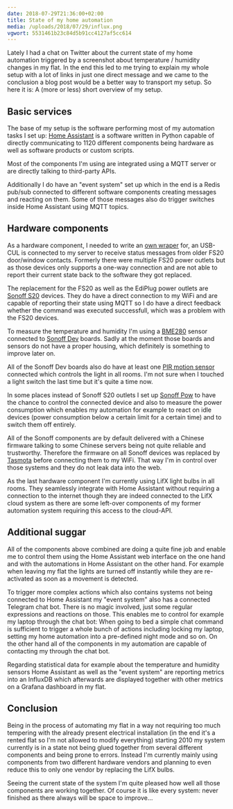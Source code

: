 ```yaml
---
date: 2018-07-29T21:36:00+02:00
title: State of my home automation
media: /uploads/2018/07/29/influx.png
vgwort: 5531461b23c84d5b91cc4127af5cc614
---
```


Lately I had a chat on Twitter about the current state of my home automation triggered by a screenshot about temperature / humidity changes in my flat. In the end this led to me trying to explain my whole setup with a lot of links in just one direct message and we came to the conclusion a blog post would be a better way to transport my setup. So here it is: A (more or less) short overview of my setup.

## Basic services

The base of my setup is the software performing most of my automation tasks I set up: [Home Assistant](https://www.home-assistant.io/) is a software written in Python capable of directly communicating to 1120 different components being hardware as well as software products or custom scripts.

Most of the components I'm using are integrated using a MQTT server or are directly talking to third-party APIs.

Additionally I do have an "event system" set up which in the end is a Redis pub/sub connected to different software components creating messages and reacting on them. Some of those messages also do trigger switches inside Home Assistant using MQTT topics.

## Hardware components

As a hardware component, I needed to write an [own wraper](https://github.com/Luzifer/culmqtt) for, an USB-CUL is connected to my server to receive status messages from older FS20 door/window contacts. Formerly there were multiple FS20 power outlets but as those devices only supports a one-way connection and are not able to report their current state back to the software they got replaced.

The replacement for the FS20 as well as the EdiPlug power outlets are [Sonoff S20](https://www.itead.cc/smart-socket.html) devices. They do have a direct connection to my WiFi and are capable of reporting their state using MQTT so I do have a direct feedback whether the command was executed successfull, which was a problem with the FS20 devices.

To measure the temperature and humidity I'm using a [BME280](https://www.exp-tech.de/module/seeed-grove-system/7382/seeed-studio-grove-temp-humi-barometer-sensor-bme280) sensor connected to [Sonoff Dev](https://www.itead.cc/sonoff-dev.html) boards. Sadly at the moment those boards and sensors do not have a proper housing, which definitely is something to improve later on.

All of the Sonoff Dev boards also do have at least one [PIR motion sensor](https://www.exp-tech.de/module/seeed-grove-system/4287/seeed-studio-grove-pir-bewegungssensor) connected which controls the light in all rooms. I'm not sure when I touched a light switch the last time but it's quite a time now.

In some places instead of Sonoff S20 outlets I set up [Sonoff Pow](https://www.itead.cc/sonoff-pow.html) to have the chance to control the connected device and also to measure the power consumption which enables my automation for example to react on idle devices (power consumption below a certain limit for a certain time) and to switch them off entirely.

All of the Sonoff components are by default delivered with a Chinese firmware talking to some Chinese servers being not quite reliable and trustworthy. Therefore the firmware on all Sonoff devices was replaced by [Tasmota](https://github.com/arendst/Sonoff-Tasmota) before connecting them to my WiFi. That way I'm in control over those systems and they do not leak data into the web.

As the last hardware component I'm currently using LifX light bulbs in all rooms. They seamlessly integrate with Home Assistant without requiring a connection to the internet though they are indeed connected to the LifX cloud system as there are some left-over components of my former automation system requiring this access to the cloud-API.

## Additional suggar

All of the components above combined are doing a quite fine job and enable me to control them using the Home Assistant web interface on the one hand and with the automations in Home Assistant on the other hand. For example when leaving my flat the lights are turned off instantly while they are re-activated as soon as a movement is detected.

To trigger more complex actions which also contains systems not being connected to Home Assistant my "event system" also has a connected Telegram chat bot. There is no magic involved, just some regular expressions and reactions on those. This enables me to control for example my laptop through the chat bot: When going to bed a simple chat command is sufficient to trigger a whole bunch of actions including locking my laptop, setting my home automation into a pre-defined night mode and so on. On the other hand all of the components in my automation are capable of contacting my through the chat bot.

Regarding statistical data for example about the temperature and humidity sensors Home Assistant as well as the "event system" are reporting metrics into an InfluxDB which afterwards are displayed together with other metrics on a Grafana dashboard in my flat.

## Conclusion

Being in the process of automating my flat in a way not requiring too much tempering with the already present electrical installation (in the end it's a rented flat so I'm not allowed to modify everything) starting 2010 my system currently is in a state not being glued together from several different components and being prone to errors. Instead I'm currently mainly using components from two different hardware vendors and planning to even reduce this to only one vendor by replacing the LifX bulbs.

Seeing the current state of the system I'm quite pleased how well all those components are working together. Of course it is like every system: never finished as there always will be space to improve…
